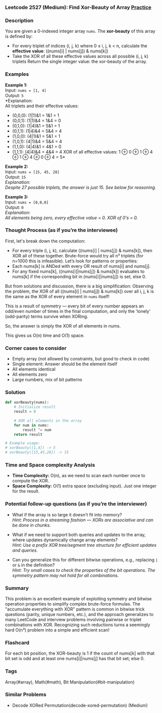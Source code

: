 ### Leetcode 2527 (Medium): Find Xor-Beauty of Array [Practice](https://leetcode.com/problems/find-xor-beauty-of-array)

### Description  
You are given a 0-indexed integer array `nums`. The **xor-beauty** of this array is defined by:
- For every triplet of indices (i, j, k) where 0 ≤ i, j, k < n, calculate the **effective value**: ((nums[i] | nums[j]) & nums[k])
- Take the XOR of all these effective values across all possible (i, j, k) triplets
Return the single integer value: the xor-beauty of the array.

### Examples  

**Example 1:**  
Input: `nums = [1, 4]`  
Output: `5`  
*Explanation:  
All triplets and their effective values:
- (0,0,0): (1|1)&1 = 1&1 = 1
- (0,0,1): (1|1)&4 = 1&4 = 0
- (0,1,0): (1|4)&1 = 5&1 = 1
- (0,1,1): (1|4)&4 = 5&4 = 4
- (1,0,0): (4|1)&1 = 5&1 = 1
- (1,0,1): (4|1)&4 = 5&4 = 4
- (1,1,0): (4|4)&1 = 4&1 = 0
- (1,1,1): (4|4)&4 = 4&4 = 4
XOR of all effective values: 1 ⊕ 0 ⊕ 1 ⊕ 4 ⊕ 1 ⊕ 4 ⊕ 0 ⊕ 4 = 5*

**Example 2:**  
Input: `nums = [15, 45, 28]`  
Output: `15`  
*Explanation:  
Despite 27 possible triplets, the answer is just 15. See below for reasoning.*

**Example 3:**  
Input: `nums = [0,0,0]`  
Output: `0`  
*Explanation:  
All elements being zero, every effective value = 0. XOR of 0's = 0.*

### Thought Process (as if you’re the interviewee)  
First, let's break down the computation:
- For every triple (i, j, k), calculate ((nums[i] | nums[j]) & nums[k]), then XOR all of these together.
Brute-force would try all n³ triplets (for n=1000 this is infeasible).
Let’s look for patterns or properties:
- Each nums[k] is ANDed with every OR result of nums[i] and nums[j].
- For any fixed nums[k], ((nums[i]|nums[j]) & nums[k]) evaluates to nums[k] if the corresponding bit in (nums[i]|nums[j]) is set, else 0.

But from solutions and discussion, there is a big simplification: Observing the problem, the XOR of all ((nums[i] | nums[j]) & nums[k]) over all i, j, k is the same as the XOR of every element in `nums` itself!

This is a result of symmetry — every bit of every number appears an odd/even number of times in the final computation, and only the 'lonely' (odd-parity) terms survive when XORing.

So, the answer is simply the XOR of all elements in nums.

This gives us O(n) time and O(1) space.

### Corner cases to consider  
- Empty array (not allowed by constraints, but good to check in code)
- Single element: Answer should be the element itself
- All elements identical
- All elements zero
- Large numbers, mix of bit patterns

### Solution

```python
def xorBeauty(nums):
    # Initialize result
    result = 0
    
    # XOR all elements in the array
    for num in nums:
        result ^= num
    return result

# Example usage:
# xorBeauty([1,4]) -> 5
# xorBeauty([15,45,28]) -> 15
```

### Time and Space complexity Analysis  

- **Time Complexity:** O(n), as we need to scan each number once to compute the XOR.
- **Space Complexity:** O(1) extra space (excluding input). Just one integer for the result.

### Potential follow-up questions (as if you’re the interviewer)  

- What if the array is so large it doesn't fit into memory?  
  *Hint: Process in a streaming fashion — XORs are associative and can be done in chunks.*

- What if we need to support both queries and updates to the array, where updates dynamically change array elements?  
  *Hint: Use a prefix XOR tree/segment tree structure for efficient updates and queries.*

- Can you generalize this for different bitwise operations, e.g., replacing `|` or `&` in the definition?  
  *Hint: Try small cases to check the properties of the bit operations. The symmetry pattern may not hold for all combinations.*

### Summary
This problem is an excellent example of exploiting symmetry and bitwise operation properties to simplify complex brute-force formulas. The "accumulate everything with XOR" pattern is common in bitwise trick questions (parity, unique numbers, etc.), and the approach generalizes to many LeetCode and interview problems involving pairwise or triplet combinations with XOR. Recognizing such reductions turns a seemingly hard O(n³) problem into a simple and efficient scan!


### Flashcard
For each bit position, the XOR-beauty is 1 if the count of nums[k] with that bit set is odd and at least one nums[i]|nums[j] has that bit set; else 0.

### Tags
Array(#array), Math(#math), Bit Manipulation(#bit-manipulation)

### Similar Problems
- Decode XORed Permutation(decode-xored-permutation) (Medium)